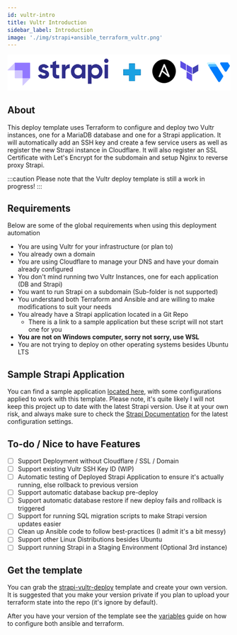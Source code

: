 ```yaml
---
id: vultr-intro
title: Vultr Introduction
sidebar_label: Introduction
image: './img/strapi+ansible_terraform_vultr.png'
---
```


![Vultr Logo](./img/strapi+ansible_terraform_vultr.png)

## About

This deploy template uses Terraform to configure and deploy two Vultr instances, one for a MariaDB database and one for a Strapi application. It will automatically add an SSH key and create a few service users as well as register the new Strapi instance in Cloudflare. It will also register an SSL Certificate with Let's Encrypt for the subdomain and setup Nginx to reverse proxy Strapi.

:::caution
Please note that the Vultr deploy template is still a work in progress!
:::

## Requirements

Below are some of the global requirements when using this deployment automation

- You are using Vultr for your infrastructure (or plan to)
- You already own a domain
- You are using Cloudflare to manage your DNS and have your domain already configured
- You don't mind running two Vultr Instances, one for each application (DB and Strapi)
- You want to run Strapi on a subdomain (Sub-folder is not supported)
- You understand both Terraform and Ansible and are willing to make modifications to suit your needs
- You already have a Strapi application located in a Git Repo
  - There is a link to a sample application but these script will not start one for you
- **You are not on Windows computer, sorry not sorry, use WSL**
- You are not trying to deploy on other operating systems besides Ubuntu LTS

## Sample Strapi Application

You can find a sample application [located here](https://github.com/derrickmehaffy/strapi-deploy-example), with some configurations applied to work with this template. Please note, it's quite likely I will not keep this project up to date with the latest Strapi version. Use it at your own risk, and always make sure to check the [Strapi Documentation](https://strapi.io/documentation) for the latest configuration settings.

## To-do / Nice to have Features

- [ ] Support Deployment without Cloudflare / SSL / Domain
- [ ] Support existing Vultr SSH Key ID (WIP)
- [ ] Automatic testing of Deployed Strapi Application to ensure it's actually running, else rollback to previous version
- [ ] Support automatic database backup pre-deploy
- [ ] Support automatic database restore if new deploy fails and rollback is triggered
- [ ] Support for running SQL migration scripts to make Strapi version updates easier
- [ ] Clean up Ansible code to follow best-practices (I admit it's a bit messy)
- [ ] Support other Linux Distributions besides Ubuntu
- [ ] Support running Strapi in a Staging Environment (Optional 3rd instance)

## Get the template

You can grab the [strapi-vultr-deploy](https://github.com/derrickmehaffy/strapi-vultr-deploy) template and create your own version. It is suggested that you make your version private if you plan to upload your terraform state into the repo (it's ignore by default).

After you have your version of the template see the [variables](./vultr-variables.md) guide on how to configure both ansible and terraform.
